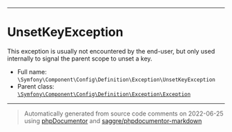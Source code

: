 ***

# UnsetKeyException

This exception is usually not encountered by the end-user, but only used internally to signal the parent scope to unset
a key.

* Full name: `\Symfony\Component\Config\Definition\Exception\UnsetKeyException`
* Parent class: [`\Symfony\Component\Config\Definition\Exception\Exception`](./Exception.md)

***
> Automatically generated from source code comments on 2022-06-25 using [phpDocumentor](http://www.phpdoc.org/) and [saggre/phpdocumentor-markdown](https://github.com/Saggre/phpDocumentor-markdown)
